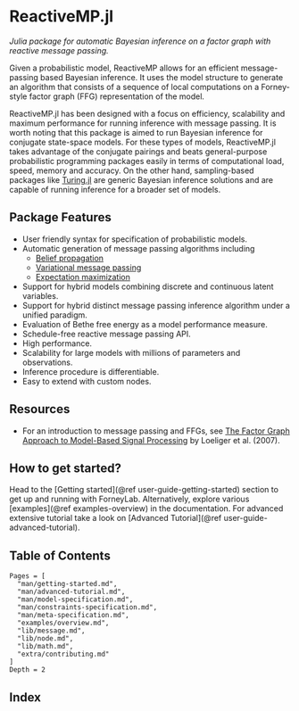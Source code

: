 ReactiveMP.jl
=============

*Julia package for automatic Bayesian inference on a factor graph with reactive message passing.*

Given a probabilistic model, ReactiveMP allows for an efficient message-passing based Bayesian inference. It uses the model structure to generate an algorithm that consists of a sequence of local computations on a Forney-style factor graph (FFG) representation of the model.

ReactiveMP.jl has been designed with a focus on efficiency, scalability and maximum performance for running inference with message passing. It is worth noting that this package is aimed to run Bayesian inference for conjugate state-space models. For these types of models, ReactiveMP.jl takes advantage of the conjugate pairings and beats general-purpose probabilistic programming packages easily in terms of computational load, speed, memory  and accuracy. On the other hand, sampling-based packages like [Turing.jl](https://github.com/TuringLang/Turing.jl) are generic Bayesian inference solutions and are capable of running inference for a broader set of models. 

## Package Features

- User friendly syntax for specification of probabilistic models.
- Automatic generation of message passing algorithms including
    - [Belief propagation](https://en.wikipedia.org/wiki/Belief_propagation)
    - [Variational message passing](https://en.wikipedia.org/wiki/Variational_message_passing)
    - [Expectation maximization](https://en.wikipedia.org/wiki/Expectation-maximization_algorithm)
- Support for hybrid models combining discrete and continuous latent variables.
- Support for hybrid distinct message passing inference algorithm under a unified paradigm.
- Evaluation of Bethe free energy as a model performance measure.
- Schedule-free reactive message passing API.
- High performance.
- Scalability for large models with millions of parameters and observations.
- Inference procedure is differentiable.
- Easy to extend with custom nodes.

## Resources

- For an introduction to message passing and FFGs, see [The Factor Graph Approach to Model-Based Signal Processing](https://ieeexplore.ieee.org/document/4282128/) by Loeliger et al. (2007).

## How to get started?
Head to the [Getting started](@ref user-guide-getting-started) section to get up and running with ForneyLab. Alternatively, explore various [examples](@ref examples-overview) in the documentation. For advanced extensive tutorial take a look on [Advanced Tutorial](@ref user-guide-advanced-tutorial).

## Table of Contents

```@contents
Pages = [
  "man/getting-started.md",
  "man/advanced-tutorial.md",
  "man/model-specification.md",
  "man/constraints-specification.md",
  "man/meta-specification.md",
  "examples/overview.md",
  "lib/message.md",
  "lib/node.md",
  "lib/math.md",
  "extra/contributing.md"
]
Depth = 2
```

## Index

```@index
```
